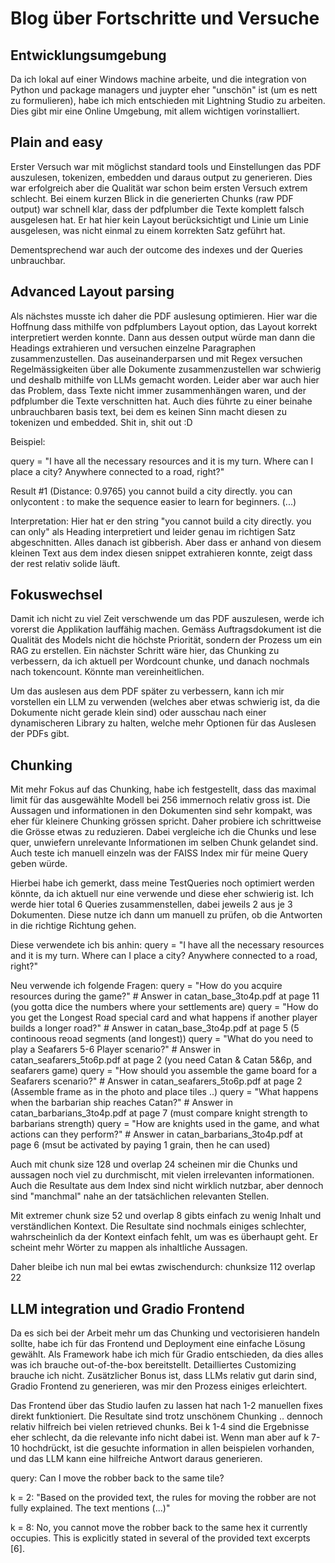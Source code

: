 # Blog über Fortschritte und Versuche

## Entwicklungsumgebung

Da ich lokal auf einer Windows machine arbeite, und die integration von Python und package managers und juypter eher "unschön" ist (um es nett zu formulieren), habe ich mich entschieden mit Lightning Studio zu arbeiten. Dies gibt mir eine Online Umgebung, mit allem wichtigen vorinstalliert.

## Plain and easy

Erster Versuch war mit möglichst standard tools und Einstellungen das PDF auszulesen, tokenizen, embedden und daraus output zu generieren. Dies war erfolgreich aber die Qualität war schon beim ersten Versuch extrem schlecht. Bei einem kurzen Blick in die generierten Chunks (raw PDF output) war schnell klar, dass der pdfplumber die Texte komplett falsch ausgelesen hat. Er hat hier kein Layout berücksichtigt und Linie um Linie ausgelesen, was nicht einmal zu einem korrekten Satz geführt hat.

Dementsprechend war auch der outcome des indexes und der Queries unbrauchbar.

## Advanced Layout parsing

Als nächstes musste ich daher die PDF auslesung optimieren. Hier war die Hoffnung dass mithilfe von pdfplumbers Layout option, das Layout korrekt interpretiert werden konnte. Dann aus dessen output würde man dann die Headings extrahieren und versuchen einzelne Paragraphen zusammenzustellen. Das auseinanderparsen und mit Regex versuchen Regelmässigkeiten über alle Dokumente zusammenzustellen war schwierig und deshalb mithilfe von LLMs gemacht worden. Leider aber war auch hier das Problem, dass Texte nicht immer zusammenhängen waren, und der pdfplumber die Texte verschnitten hat. Auch dies führte zu einer beinahe unbrauchbaren basis text, bei dem es keinen Sinn macht diesen zu tokenizen und embedded. Shit in, shit out :D

Beispiel:

query = "I have all the necessary resources and it is my turn. Where can I place a city? Anywhere connected to a road, right?"

Result #1 (Distance: 0.9765)
you cannot build a city directly. you can onlycontent : to make the sequence easier to learn for beginners. (...)

Interpretation: Hier hat er den string "you cannot build a city directly. you can only" als Heading interpretiert und leider genau im richtigen Satz abgeschnitten. Alles danach ist gibberish. Aber dass er anhand von diesem kleinen Text aus dem index diesen snippet extrahieren konnte, zeigt dass der rest relativ solide läuft.

## Fokuswechsel

Damit ich nicht zu viel Zeit verschwende um das PDF auszulesen, werde ich vorerst die Applikation lauffähig machen. Gemäss Auftragsdokument ist die Qualität des Models nicht die höchste Priorität, sondern der Prozess um ein RAG zu erstellen. Ein nächster Schritt wäre hier, das Chunking zu verbessern, da ich aktuell per Wordcount chunke, und danach nochmals nach tokencount. Könnte man vereinheitlichen.

Um das auslesen aus dem PDF später zu verbessern, kann ich mir vorstellen ein LLM zu verwenden (welches aber etwas schwierig ist, da die Dokumente nicht gerade klein sind) oder ausschau nach einer dynamischeren Library zu halten, welche mehr Optionen für das Auslesen der PDFs gibt.

## Chunking

Mit mehr Fokus auf das Chunking, habe ich festgestellt, dass das maximal limit für das ausgewählte Modell bei 256 immernoch relativ gross ist. Die Aussagen und informationen in den Dokumenten sind sehr kompakt, was eher für kleinere Chunking grössen spricht. Daher probiere ich schrittweise die Grösse etwas zu reduzieren. Dabei vergleiche ich die Chunks und lese quer, unwiefern unrelevante Informationen im selben Chunk gelandet sind. Auch teste ich manuell einzeln was der FAISS Index mir für meine Query geben würde.

Hierbei habe ich gemerkt, dass meine TestQueries noch optimiert werden könnte, da ich aktuell nur eine verwende und diese eher schwierig ist. Ich werde hier total 6 Queries zusammenstellen, dabei jeweils 2 aus je 3 Dokumenten. Diese nutze ich dann um manuell zu prüfen, ob die Antworten in die richtige Richtung gehen.

Diese verwendete ich bis anhin:
query = "I have all the necessary resources and it is my turn. Where can I place a city? Anywhere connected to a road, right?"

Neu verwende ich folgende Fragen:
query = "How do you acquire resources during the game?" # Answer in catan_base_3to4p.pdf at page 11 (you gotta dice the numbers where your settlements are)
query = "How do you get the Longest Road special card and what happens if another player builds a longer road?" # Answer in catan_base_3to4p.pdf at page 5 (5 continoous reoad segments (and longest))
query = "What do you need to play a Seafarers 5-6 Player scenario?" # Answer in catan_seafarers_5to6p.pdf at page 2 (you need Catan & Catan 5&6p, and seafarers game)
query = "How should you assemble the game board for a Seafarers scenario?" # Answer in catan_seafarers_5to6p.pdf at page 2 (Assemble frame as in the photo and place tiles ..)
query = "What happens when the barbarian ship reaches Catan?" # Answer in catan_barbarians_3to4p.pdf at page 7 (must compare knight strength to barbarians strength)
query = "How are knights used in the game, and what actions can they perform?" # Answer in catan_barbarians_3to4p.pdf at page 6 (msut be activated by paying 1 grain, then he can used)

Auch mit chunk size 128 und overlap 24 scheinen mir die Chunks und aussagen noch viel zu durchmischt, mit vielen irrelevanten informationen. Auch die Resultate aus dem Index sind nicht wirklich nutzbar, aber dennoch sind "manchmal" nahe an der tatsächlichen relevanten Stellen.

Mit extremer chunk size 52 und overlap 8 gibts einfach zu wenig Inhalt und verständlichen Kontext. Die Resultate sind nochmals einiges schlechter, wahrscheinlich da der Kontext einfach fehlt, um was es überhaupt geht. Er scheint mehr Wörter zu mappen als inhaltliche Aussagen.

Daher bleibe ich nun mal bei ewtas zwischendurch: chunksize 112 overlap 22

## LLM integration und Gradio Frontend

Da es sich bei der Arbeit mehr um das Chunking und vectorisieren handeln sollte, habe ich für das Frontend und Deployment eine einfache Lösung gewählt. Als Framework habe ich mich für Gradio entschieden, da dies alles was ich brauche out-of-the-box bereitstellt. Detailliertes Customizing brauche ich nicht. Zusätzlicher Bonus ist, dass LLMs relativ gut darin sind, Gradio Frontend zu generieren, was mir den Prozess einiges erleichtert.

Das Frontend über das Studio laufen zu lassen hat nach 1-2 manuellen fixes direkt funktioniert. Die Resultate sind trotz unschönem Chunking .. dennoch relativ hilfreich bei vielen retrieved chunks. Bei k 1-4 sind die Ergebnisse eher schlecht, da die relevante info nicht dabei ist. Wenn man aber auf k 7-10 hochdrückt, ist die gesuchte information in allen beispielen vorhanden, und das LLM kann eine hilfreiche Antwort daraus generieren.

query: Can I move the robber back to the same tile?

k = 2:
"Based on the provided text, the rules for moving the robber are not fully explained. The text mentions (...)"

k = 8:
No, you cannot move the robber back to the same hex it currently occupies. This is explicitly stated in several of the provided text excerpts [6].
